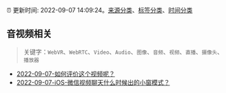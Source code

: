 :alarm_clock: 更新时间: 2022-09-07 14:09:24。[来源分类](../README.md)、[标签分类](../TAGS.md)、[时间分类](../TIMELINE.md)

## 音视频相关


> 关键字：`WebVR`、`WebRTC`、`Video`、`Audio`、`图像`、`音频`、`视频`、`直播`、`摄像头`、`播放器`



- [2022-09-07-如何评价这个视频呢？](https://www.v2ex.com/t/878452) 
- [2022-09-07-iOS-微信视频聊天什么时候出的小窗模式？](https://www.v2ex.com/t/878438) 